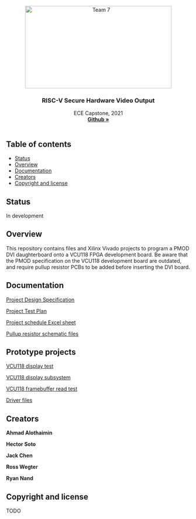 <p align="center">
  <a href="https://d2l.pdx.edu/d2l/home/824935">
    <img src="https://www.pdx.edu/themes/custom/pdxd8/psulogo_horiz-spot.svg" alt="Team 7" width="400" height="225">
  </a>
</p>

<h3 align="center">RISC-V Secure Hardware Video Output</h3>

<p align="center">
  ECE Capstone, 2021
  <br>
  <a href="https://github.com/jackchen0226/ECE-Capstone-proj-7"><strong>Github »</strong></a>
  <br>
  <br>
</p>


## Table of contents

- [Status](#status)
- [Overview](#overview)
- [Documentation](#documentation)
- [Creators](#creators)
- [Copyright and license](#copyright-and-license)


## Status

In development

## Overview

This repository contains files and Xilinx Vivado projects to program a PMOD DVI daughterboard onto a VCU118 FPGA development board. Be aware that the PMOD specification on the VCU118 development board are outdated, and require pullup resistor PCBs to be added before inserting the DVI board.

## Documentation

[Project Design Specification](https://github.com/jackchen0226/ECE-Capstone-proj-7/blob/main/Project%20Design%20Specification%20and%20Timeline.pdf)

[Project Test Plan](https://github.com/jackchen0226/ECE-Capstone-proj-7/blob/main/Project%20Test%20Plan.pdf)

[Project schedule Excel sheet](https://github.com/jackchen0226/ECE-Capstone-proj-7/blob/main/Schedule.xlsx)

[Pullup resistor schematic files](https://github.com/jackchen0226/ECE-Capstone-proj-7/tree/main/Pullup%20Resistor%20Files)

## Prototype projects

[VCU118 display test](https://github.com/jackchen0226/ECE-Capstone-proj-7/tree/dev/vcu118_display_test)

[VCU118 display subsystem](https://github.com/jackchen0226/ECE-Capstone-proj-7/tree/dev/vivado_projects/display_subsystem_test)

[VCU118 framebuffer read test](https://github.com/jackchen0226/ECE-Capstone-proj-7/tree/dev/vivado_projects/frbuf_rd_test)

[Driver files](https://github.com/jackchen0226/ECE-Capstone-proj-7/tree/dev/driver)



## Creators

**Ahmad Alothaimin**

**Hector Soto**

**Jack Chen**

**Ross Wegter**

**Ryan Nand**

## Copyright and license

TODO
